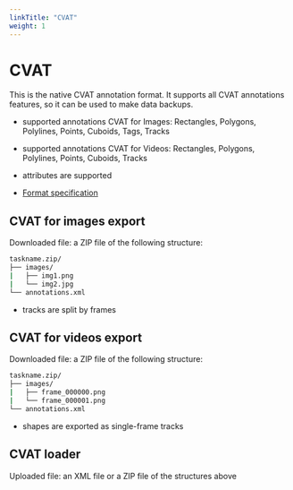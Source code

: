 ```yaml
---
linkTitle: "CVAT"
weight: 1
---
```


# CVAT

This is the native CVAT annotation format. It supports all CVAT annotations
features, so it can be used to make data backups.

- supported annotations CVAT for Images: Rectangles, Polygons, Polylines,
  Points, Cuboids, Tags, Tracks

- supported annotations CVAT for Videos: Rectangles, Polygons, Polylines,
  Points, Cuboids, Tracks

- attributes are supported

- [Format specification](/docs/for-users/advanced/xml_format/)

## CVAT for images export

Downloaded file: a ZIP file of the following structure:

```bash
taskname.zip/
├── images/
|   ├── img1.png
|   └── img2.jpg
└── annotations.xml
```

- tracks are split by frames

## CVAT for videos export

Downloaded file: a ZIP file of the following structure:

```bash
taskname.zip/
├── images/
|   ├── frame_000000.png
|   └── frame_000001.png
└── annotations.xml
```

- shapes are exported as single-frame tracks

## CVAT loader

Uploaded file: an XML file or a ZIP file of the structures above
